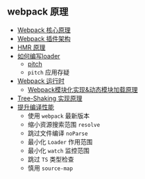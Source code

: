 ## webpack 原理
- [Webpack 核心原理](https://zhuanlan.zhihu.com/p/363928061)
- [Webpack 插件架构](https://zhuanlan.zhihu.com/p/367931462)
- [HMR 原理](https://zhuanlan.zhihu.com/p/410510492)
- [如何编写loader](https://zhuanlan.zhihu.com/p/375626250)
  - [pitch](https://zhuanlan.zhihu.com/p/104205895)
  - `pitch` 应用存疑
- [Webpack 运行时](https://zhuanlan.zhihu.com/p/373946949)
  - [Webpack模块化实现&动态模块加载原理](https://segmentfault.com/a/1190000022191241)
- [Tree-Shaking 实现原理](https://zhuanlan.zhihu.com/p/403901557)
- [提升编译性能](https://zhuanlan.zhihu.com/p/425425675)
  - 使用 `webpack` 最新版本
  - 缩小资源搜索范围 `resolve`
  - 跳过文件编译 `noParse`
  - 最小化 `Loader` 作用范围
  - 最小化 `watch` 监控范围
  - 跳过 `TS` 类型检查
  - 慎用 `source-map`